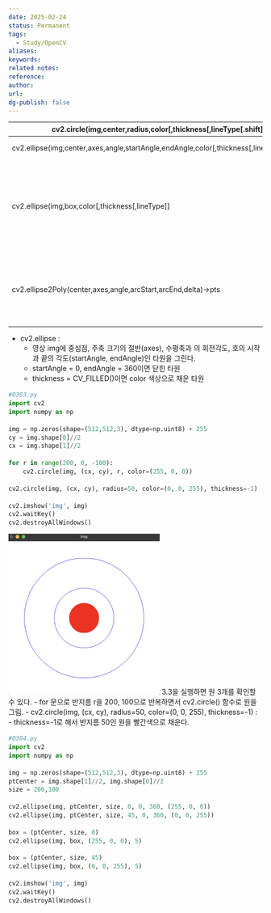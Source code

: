 ```yaml
---
date: 2025-02-24
status: Permanent
tags:
  - Study/OpenCV
aliases: 
keywords: 
related notes: 
reference: 
author: 
url: 
dg-publish: false
---
```


| cv2.circle(img,center,radius,color[,thickness[,lineType[.shift]]])                          | 원            |
| ------------------------------------------------------------------------------------------- | ------------ |
| cv2.ellipse(img,center,axes,angle,startAngle,endAngle,color[,thickness[,lineType[.shift]]]) | 타원           |
| cv2.ellipse(img,box,color[,thickness[,lineType]]                                            | 회전 사각형 내접 타원 |
| cv2.ellipse2Poly(center,axes,angle,arcStart,arcEnd,delta)->pts                              | 타원 위 좌표 계산   |
- cv2.ellipse : 
	- 영상 img에 중심점, 주축 크기의 절반(axes), 수평축과 의 회전각도, 호의 시작과 끝의 각도(startAngle, endAngle)인 타원을 그린다.
	- startAngle = 0, endAngle = 360이면 닫힌 타원
	- thickness = CV_FILLED()이면 color 색상으로 채운 타원

```python
#0303.py
import cv2
import numpy as np

img = np.zeros(shape=(512,512,3), dtype=np.uint8) + 255
cy = img.shape[0]//2
cx = img.shape[1]//2

for r in range(200, 0, -100):
	cv2.circle(img, (cx, cy), r, color=(255, 0, 0))

cv2.circle(img, (cx, cy), radius=50, color=(0, 0, 255), thickness=-1)

cv2.imshow('img', img)
cv2.waitKey()
cv2.destroyAllWindows()
```
<img src="3_Archive/1_Attachments/0bc8a4a5ec14463ffe6db92c3236351f_MD5.jpeg" width="300">
3.3을 실행하면 원 3개를 확인할 수 있다.
- for 문으로 반지름 r을 200, 100으로 반복하면서 cv2.circle() 함수로 원을 그림.
- cv2.circle(img, (cx, cy), radius=50, color=(0, 0, 255), thickness=-1) : 
	- thickness=-1로 해서 반지름 50인 원을 빨간색으로 채운다.

```python
#0304.py
import cv2
import numpy as np

img = np.zeros(shape=(512,512,3), dtype=np.uint8) + 255
ptCenter = img.shape[1]//2, img.shape[0]//2
size = 200,100

cv2.ellipse(img, ptCenter, size, 0, 0, 360, (255, 0, 0))
cv2.ellipse(img, ptCenter, size, 45, 0, 360, (0, 0, 255))

box = (ptCenter, size, 0)
cv2.ellipse(img, box, (255, 0, 0), 5)

box = (ptCenter, size, 45)
cv2.ellipse(img, box, (0, 0, 255), 5)

cv2.imshow('img', img)
cv2.waitKey()
cv2.destroyAllWindows()
```